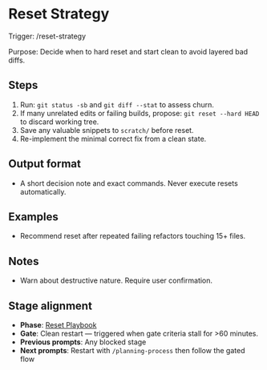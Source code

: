 # Reset Strategy

Trigger: /reset-strategy

Purpose: Decide when to hard reset and start clean to avoid layered bad diffs.

## Steps

1. Run: `git status -sb` and `git diff --stat` to assess churn.
2. If many unrelated edits or failing builds, propose: `git reset --hard HEAD` to discard working tree.
3. Save any valuable snippets to `scratch/` before reset.
4. Re-implement the minimal correct fix from a clean state.

## Output format

- A short decision note and exact commands. Never execute resets automatically.

## Examples

- Recommend reset after repeated failing refactors touching 15+ files.

## Notes

- Warn about destructive nature. Require user confirmation.

## Stage alignment

- **Phase**: [Reset Playbook](WORKFLOW.md#reset-playbook)
- **Gate**: Clean restart — triggered when gate criteria stall for >60 minutes.
- **Previous prompts**: Any blocked stage
- **Next prompts**: Restart with `/planning-process` then follow the gated flow
